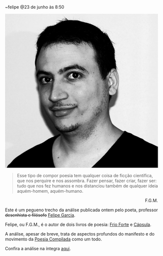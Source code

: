 ~felipe
@23 de junho às 8:50

![Felipe Garcia de Medeiros](img/posts/fgm.jpg)

> Esse tipo de compor poesia tem qualquer coisa de ficção científica, que nos perquire e nos assombra. Fazer pensar, fazer criar, fazer ser: tudo que nos fez humanos e nos distanciou também de qualquer ideia aquém-homem, aquém-humano.

<div style="float: right">
  F.G.M.
</div>

<div style="clear: right"></div>

Este é um pegueno trecho da análise publicada ontem pelo poeta, professor <del>desenhista e filósofo</del> [Felipe Garcia](http://opoetafelipegarcia.blogspot.com.br/ "O Blog do Poeta").

Felipe, ou F.G.M., é o autor de dois livros de poesia: [Frio Forte](http://www.editorapenalux.com.br/loja/product_info.php?products_id=171) e [Cápsula](http://www.livrariacultura.com.br/scripts/resenha/resenha.asp?nitem=42690826&termo=c%C3%A1psula).

A análise, apesar de breve, trata de aspectos profundos do manifesto e do movimento da [Poesia Compilada](http://poesiacompilada.com) como um todo.

Confira a análise na íntegra [aqui](http://opoetafelipegarcia.blogspot.com.br/2015/06/o-manifesto-da-poesia-compilada-uma.html).
